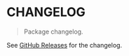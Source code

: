 # CHANGELOG

> Package changelog.

See [GitHub Releases](https://github.com/stdlib-js/ndarray-base-dtype-str2enum/releases) for the changelog.